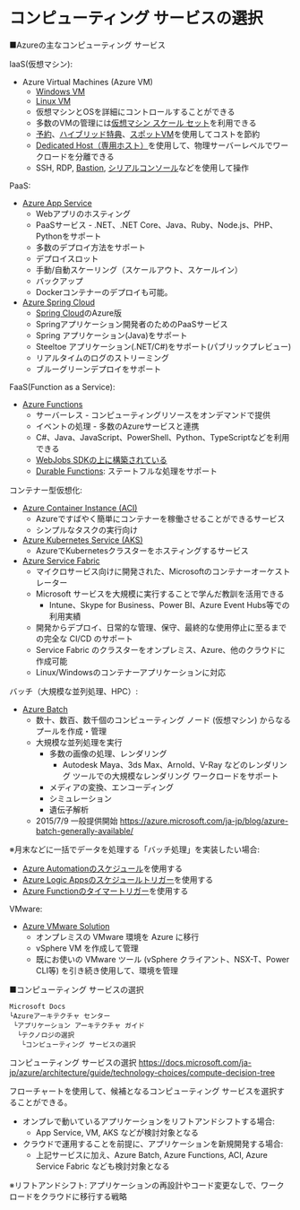 # コンピューティング サービスの選択

■Azureの主なコンピューティング サービス

IaaS(仮想マシン):
- Azure Virtual Machines (Azure VM)
  - [Windows VM](https://docs.microsoft.com/ja-jp/azure/virtual-machines/windows/overview)
  - [Linux VM](https://docs.microsoft.com/ja-jp/azure/virtual-machines/linux/overview)
  - 仮想マシンとOSを詳細にコントロールすることができる
  - 多数のVMの管理には[仮想マシン スケール セット](https://docs.microsoft.com/ja-jp/azure/virtual-machine-scale-sets/overview)を利用できる
  - [予約](https://docs.microsoft.com/ja-jp/azure/cost-management-billing/reservations/save-compute-costs-reservations)、[ハイブリッド特典](https://azure.microsoft.com/ja-jp/pricing/hybrid-benefit/)、[スポットVM](https://azure.microsoft.com/ja-jp/services/virtual-machines/spot/#overview)を使用してコストを節約
  - [Dedicated Host（専用ホスト）](https://docs.microsoft.com/ja-jp/azure/virtual-machines/dedicated-hosts)を使用して、物理サーバーレベルでワークロードを分離できる
  - SSH, RDP, [Bastion](https://docs.microsoft.com/ja-jp/azure/bastion/bastion-overview), [シリアルコンソール](https://docs.microsoft.com/ja-jp/troubleshoot/azure/virtual-machines/serial-console-overview)などを使用して操作

PaaS:
- [Azure App Service](https://docs.microsoft.com/ja-jp/azure/app-service/overview)
  - Webアプリのホスティング
  - PaaSサービス - .NET、.NET Core、Java、Ruby、Node.js、PHP、Pythonをサポート
  - 多数のデプロイ方法をサポート
  - デプロイスロット
  - 手動/自動スケーリング（スケールアウト、スケールイン）
  - バックアップ
  - Dockerコンテナーのデプロイも可能。
- [Azure Spring Cloud](https://docs.microsoft.com/ja-jp/azure/spring-cloud/overview)
  - [Spring Cloud](https://spring.pleiades.io/projects/spring-cloud)のAzure版
  - Springアプリケーション開発者のためのPaaSサービス
  - Spring アプリケーション(Java)をサポート
  - Steeltoe アプリケーション(.NET/C#)をサポート(パブリックプレビュー)
  - リアルタイムのログのストリーミング
  - ブルーグリーンデプロイをサポート

FaaS(Function as a Service):
- [Azure Functions](https://docs.microsoft.com/ja-jp/azure/azure-functions/functions-overview)
  - サーバーレス - コンピューティングリソースをオンデマンドで提供
  - イベントの処理 - 多数のAzureサービスと連携
  - C#、Java、JavaScript、PowerShell、Python、TypeScriptなどを利用できる
  - [WebJobs SDKの上に構築されている](https://docs.microsoft.com/ja-jp/azure/azure-functions/functions-compare-logic-apps-ms-flow-webjobs#comparison-table)
  - [Durable Functions](https://docs.microsoft.com/ja-jp/azure/azure-functions/durable/durable-functions-overview?tabs=csharp): ステートフルな処理をサポート

コンテナー型仮想化:
- [Azure Container Instance (ACI)](https://docs.microsoft.com/ja-jp/azure/container-instances/container-instances-overview)
  - Azureですばやく簡単にコンテナーを稼働させることができるサービス
  - シンプルなタスクの実行向け
- [Azure Kubernetes Service (AKS)](https://docs.microsoft.com/ja-jp/azure/aks/intro-kubernetes)
  - AzureでKubernetesクラスターをホスティングするサービス
- [Azure Service Fabric](https://docs.microsoft.com/ja-jp/azure/service-fabric/service-fabric-overview)
  - マイクロサービス向けに開発された、Microsoftのコンテナーオーケストレーター
  - Microsoft サービスを大規模に実行することで学んだ教訓を活用できる
    - Intune、Skype for Business、Power BI、Azure Event Hubs等での利用実績
  - 開発からデプロイ、日常的な管理、保守、最終的な使用停止に至るまでの完全な CI/CD のサポート
  - Service Fabric のクラスターをオンプレミス、Azure、他のクラウドに作成可能
  - Linux/Windowsのコンテナーアプリケーションに対応

バッチ（大規模な並列処理、HPC）:
- [Azure Batch](https://docs.microsoft.com/ja-jp/azure/batch/batch-technical-overview)
  - 数十、数百、数千個のコンピューティング ノード (仮想マシン) からなるプールを作成・管理
  - 大規模な並列処理を実行
    - 多数の画像の処理、レンダリング
      - Autodesk Maya、3ds Max、Arnold、V-Ray などのレンダリング ツールでの大規模なレンダリング ワークロードをサポート
    - メディアの変換、エンコーディング
    - シミュレーション
    - 遺伝子解析
  - 2015/7/9 一般提供開始 https://azure.microsoft.com/ja-jp/blog/azure-batch-generally-available/

※月末などに一括でデータを処理する「バッチ処理」を実装したい場合:
- [Azure Automationのスケジュール](https://docs.microsoft.com/ja-jp/azure/automation/shared-resources/schedules)を使用する
- [Azure Logic Appsのスケジュールトリガー](https://docs.microsoft.com/ja-jp/azure/logic-apps/concepts-schedule-automated-recurring-tasks-workflows)を使用する
- [Azure Functionのタイマートリガー](https://docs.microsoft.com/ja-jp/azure/azure-functions/functions-bindings-timer?tabs=csharp)を使用する

VMware:
- [Azure VMware Solution](https://azure.microsoft.com/ja-jp/services/azure-vmware/)
  - オンプレミスの VMware 環境を Azure に移行
  - vSphere VM を作成して管理
  - 既にお使いの VMware ツール (vSphere クライアント、NSX-T、Power CLI等) を引き続き使用して、環境を管理

■コンピューティング サービスの選択

```
Microsoft Docs
└Azureアーキテクチャ センター
 └アプリケーション アーキテクチャ ガイド
  └テクノロジの選択
   └コンピューティング サービスの選択
```

コンピューティング サービスの選択
https://docs.microsoft.com/ja-jp/azure/architecture/guide/technology-choices/compute-decision-tree

フローチャートを使用して、候補となるコンピューティング サービスを選択することができる。

- オンプレで動いているアプリケーションをリフトアンドシフトする場合: 
  - App Service, VM, AKS などが検討対象となる
- クラウドで運用することを前提に、アプリケーションを新規開発する場合: 
  - 上記サービスに加え、Azure Batch, Azure Functions, ACI, Azure Service Fabric なども検討対象となる

※リフトアンドシフト: アプリケーションの再設計やコード変更なしで、ワークロードをクラウドに移行する戦略

